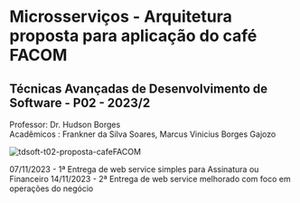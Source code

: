 # Microsserviços - Arquitetura proposta para aplicação do café FACOM
## Técnicas Avançadas de Desenvolvimento de Software - P02 - 2023/2  

Professor: Dr. Hudson Borges  
Acadêmicos : Frankner da Silva Soares, Marcus Vinicius Borges Gajozo

![tdsoft-t02-proposta-cafeFACOM](https://github.com/Renknarf/coffee-controll/assets/58006101/6ac1e32d-9fac-470c-b952-baa3767097c8)


07/11/2023 - 1ª Entrega de web service simples para Assinatura ou Financeiro
14/11/2023 - 2ª Entrega de web service melhorado com foco em operações do negócio
